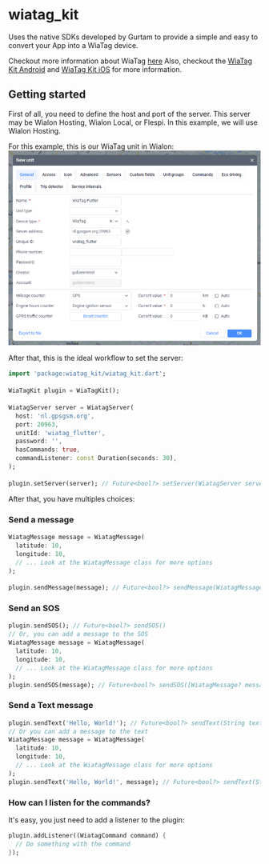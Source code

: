 # wiatag_kit

Uses the native SDKs developed by Gurtam to provide a simple and easy to convert your App into a WiaTag device.

Checkout more information about WiaTag [here](https://gurtam.com/en/wiatag)
Also, checkout the [WiaTag Kit Android](https://github.com/wialon/wiatag-kit-android) and [WiaTag Kit iOS](https://github.com/wialon/wiatag-kit-ios) for more information.

## Getting started
First of all, you need to define the host and port of the server. This server may be Wialon Hosting, Wialon Local, or Flespi. In this example, we will use Wialon Hosting.

For this example, this is our WiaTag unit in Wialon:
![Wialon Unit form](https://github.com/goldenm-software/wiatag_kit/blob/main/screenshots/wialon_unit.png)

After that, this is the ideal workflow to set the server:
```dart
import 'package:wiatag_kit/wiatag_kit.dart';

WiaTagKit plugin = WiaTagKit();

WiatagServer server = WiatagServer(
  host: 'nl.gpsgsm.org',
  port: 20963,
  unitId: 'wiatag_flutter',
  password: '', 
  hasCommands: true,
  commandListener: const Duration(seconds: 30),
);

plugin.setServer(server); // Future<bool?> setServer(WiatagServer server)
```

After that, you have multiples choices:

### Send a message
```dart
WiatagMessage message = WiatagMessage(
  latitude: 10,
  longitude: 10,
  // ... Look at the WiatagMessage class for more options
);

plugin.sendMessage(message); // Future<bool?> sendMessage(WiatagMessage message)
```

### Send an SOS
```dart
plugin.sendSOS(); // Future<bool?> sendSOS()
// Or, you can add a message to the SOS
WiatagMessage message = WiatagMessage(
  latitude: 10,
  longitude: 10,
  // ... Look at the WiatagMessage class for more options
);
plugin.sendSOS(message); // Future<bool?> sendSOS([WiatagMessage? message])
```

### Send a Text message
```dart
plugin.sendText('Hello, World!'); // Future<bool?> sendText(String text)
// Or you can add a message to the text
WiatagMessage message = WiatagMessage(
  latitude: 10,
  longitude: 10,
  // ... Look at the WiatagMessage class for more options
);
plugin.sendText('Hello, World!', message); // Future<bool?> sendText(String text, [WiatagMessage? message])
```

### How can I listen for the commands?
It's easy, you just need to add a listener to the plugin:
```dart
plugin.addListener((WiatagCommand command) {
  // Do something with the command
});
```
